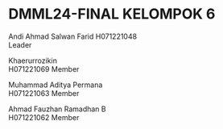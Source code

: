 # DMML24-FINAL KELOMPOK 6

Andi Ahmad Salwan Farid
H071221048	
Leader

Khaerurrozikin	            
H071221069
Member
  
Muhammad Aditya Permana	    
H071221063
Member
  
Ahmad Fauzhan Ramadhan B	  
H071221062
Member
